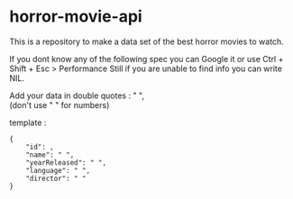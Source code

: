 # horror-movie-api
This is a repository to make a data set of the best horror movies to watch.
  
If you dont know any of the following spec you can Google it or use Ctrl + Shift + Esc > Performance
Still if you are unable to find info you can write NIL.

Add your data in double quotes : " ",  
(don't use " " for numbers)

template :
 
```
{  
    "id": ,
    "name": " ",
    "yearReleased": " ",
    "language": " ",
    "director": " "
}
```
